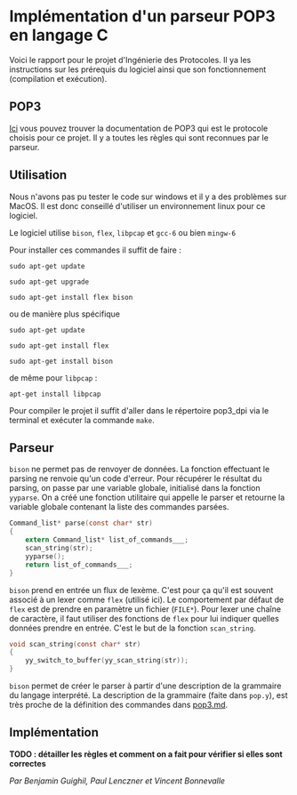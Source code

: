 # Implémentation d'un parseur POP3 en langage C

Voici le rapport pour le projet d'Ingénierie des Protocoles. Il ya les instructions
sur les prérequis du logiciel ainsi que son fonctionnement (compilation et exécution).

## POP3

[Ici](POP3.md) vous pouvez trouver la documentation de POP3 qui est le protocole
choisis pour ce projet.
Il y a toutes les règles qui sont reconnues par le parseur.

## Utilisation

Nous n'avons pas pu tester le code sur windows et il y a des problèmes sur MacOS.
Il est donc conseillé d'utiliser un environnement linux pour ce logiciel.

Le logiciel utilise `bison`, `flex`, `libpcap` et `gcc-6` ou bien `mingw-6`

Pour installer ces commandes il suffit de faire :

    sudo apt-get update

    sudo apt-get upgrade

    sudo apt-get install flex bison

ou de manière plus spécifique

    sudo apt-get update

    sudo apt-get install flex

    sudo apt-get install bison

de même pour `libpcap` :

    apt-get install libpcap

Pour compiler le projet il suffit d'aller dans le répertoire pop3_dpi via le terminal
et exécuter la commande `make`.

## Parseur

`bison` ne permet pas de renvoyer de données. La fonction effectuant le parsing ne renvoie qu'un code d'erreur. Pour récupérer le résultat du parsing, on passe par une variable globale, initialisé dans la fonction `yyparse`. On a créé une fonction utilitaire qui appelle le parser et retourne la variable globale contenant la liste des commandes parsées.

```c
Command_list* parse(const char* str)
{
    extern Command_list* list_of_commands___;
    scan_string(str);
    yyparse();
    return list_of_commands___;
}
```

`bison` prend en entrée un flux de lexème. C'est pour ça qu'il est souvent associé à un lexer comme `flex` (utilisé ici). Le comportement par défaut de `flex` est de prendre en paramètre un fichier (`FILE*`). Pour lexer une chaîne de caractère, il faut utiliser des fonctions de `flex` pour lui indiquer quelles données prendre en entrée. C'est le but de la fonction `scan_string`.

```c
void scan_string(const char* str)
{
    yy_switch_to_buffer(yy_scan_string(str));
}
```

`bison` permet de créer le parser à partir d'une description de la grammaire du langage interprété. La description de la grammaire (faite dans `pop.y`), est très proche de la définition des commandes dans [pop3.md](POP3.md).

## Implémentation

**TODO : détailler les règles et comment on a fait pour vérifier si elles sont correctes**

*Par Benjamin Guighil, Paul Lenczner et Vincent Bonnevalle*
